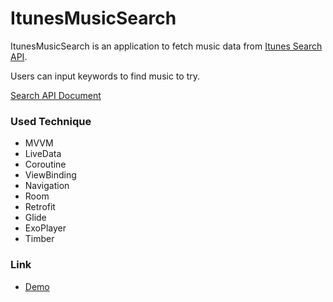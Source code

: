 # ItunesMusicSearch
ItunesMusicSearch is an application to fetch music data from [Itunes Search API](https://itunes.apple.com/search).

Users can input keywords to find music to try.

[Search API Document](https://developer.apple.com/library/archive/documentation/AudioVideo/Conceptual/iTuneSearchAPI/Searching.html#//apple_ref/doc/uid/TP40017632-CH5-SW1)


### Used Technique
- MVVM
- LiveData
- Coroutine
- ViewBinding
- Navigation
- Room
- Retrofit
- Glide
- ExoPlayer
- Timber

### Link
- [Demo](https://www.youtube.com/watch?v=APRmD7epF0c)
